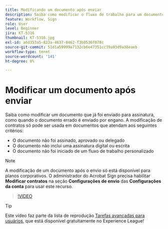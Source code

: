 ```yaml
---
title: Modificando um documento após enviar
description: Saiba como modificar o fluxo de trabalho para um documento que já está em andamento
feature: Workflow, Sign
role: User
level: Beginner
jira: KT-5316
thumbnail: KT-5316.jpg
exl-id: a6d353a5-823a-4637-8462-f3b8536f078c
source-git-commit: 51d1a59999a7132cb6e47351cc39a93d9a38eaeb
workflow-type: tm+mt
source-wordcount: '141'
ht-degree: 0%

---
```


# Modificar um documento após enviar

Saiba como modificar um documento que já foi enviado para assinatura, como quando o documento errado é enviado por engano. A modificação de contratos só pode ser usada em documentos que atendam aos seguintes critérios:

* O documento não foi assinado, aprovado ou delegado
* O documento não inclui uma assinatura digital ou escrita
* O documento não foi iniciado de um fluxo de trabalho personalizado


>[!NOTE]
>
>A modificação de um documento após o envio só está disponível para planos corporativos. O administrador do Acrobat Sign precisa habilitar **Modificar contratos** na seção **Configurações de envio** das **Configurações da conta** para usar este recurso.

>[!VIDEO](https://video.tv.adobe.com/v/342299?quality=12&learn=on&hidetitle=true)

>[!TIP]
>
>Este vídeo faz parte da lista de reprodução [Tarefas avançadas para usuários](https://experienceleague.adobe.com/pt-br/playlists/acrobat-sign-perform-advanced-tasks-business-users), que está disponível gratuitamente no Experience League!
